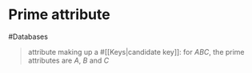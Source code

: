 # Prime attribute

#Databases

> attribute making up a #[[Keys|candidate key]]: for $ABC$, the prime attributes are $A$, $B$ and $C$
